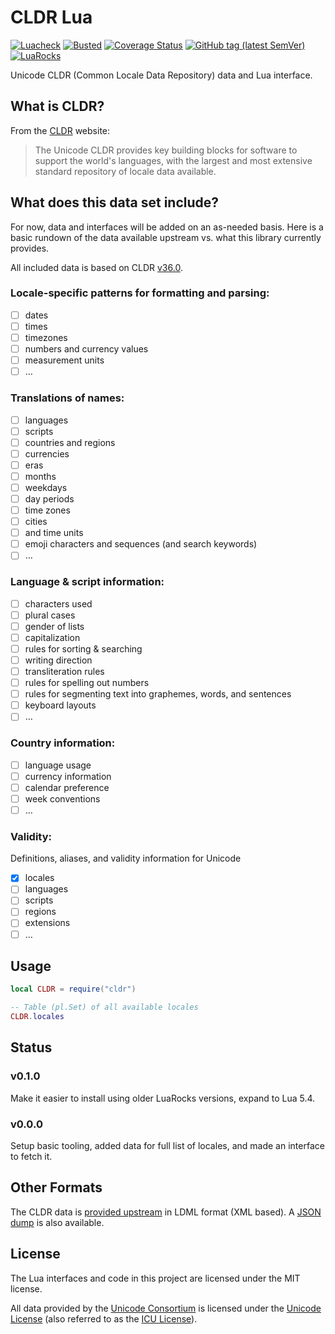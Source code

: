 # CLDR Lua

[![Luacheck](https://github.com/alerque/cldr-lua/workflows/Luacheck/badge.svg)](https://github.com/alerque/cldr-lua/actions)
[![Busted](https://github.com/alerque/cldr-lua/workflows/Busted/badge.svg)](https://github.com/alerque/cldr-lua/actions)
[![Coverage Status](https://coveralls.io/repos/github/alerque/cldr-lua/badge.svg?branch=master)](https://coveralls.io/github/alerque/cldr-lua?branch=master)
[![GitHub tag (latest SemVer)](https://img.shields.io/github/v/tag/alerque/cldr-lua)](https://github.com/alerque/cldr-lua/releases)
[![LuaRocks](https://img.shields.io/luarocks/v/alerque/cldr)](https://luarocks.org/modules/alerque/cldr)

Unicode CLDR (Common Locale Data Repository) data and Lua interface.

## What is CLDR?

From the [CLDR][cldr] website:

> The Unicode CLDR provides key building blocks for software to support the world's languages, with the largest and most extensive standard repository of locale data available.

## What does this data set include?

For now, data and interfaces will be added on an as-needed basis. Here is a basic rundown of the data available upstream vs. what this library currently provides.

All included data is based on CLDR [v36.0][v36].

### Locale-specific patterns for formatting and parsing:

* [ ] dates
* [ ] times
* [ ] timezones
* [ ] numbers and currency values
* [ ] measurement units
* [ ] …

### Translations of names:

* [ ] languages
* [ ] scripts
* [ ] countries and regions
* [ ] currencies
* [ ] eras
* [ ] months
* [ ] weekdays
* [ ] day periods
* [ ] time zones
* [ ] cities
* [ ] and time units
* [ ] emoji characters and sequences (and search keywords)
* [ ] …

### Language & script information:

* [ ] characters used
* [ ] plural cases
* [ ] gender of lists
* [ ] capitalization
* [ ] rules for sorting & searching
* [ ] writing direction
* [ ] transliteration rules
* [ ] rules for spelling out numbers
* [ ] rules for segmenting text into graphemes, words, and sentences
* [ ] keyboard layouts
* [ ] …

### Country information:

* [ ] language usage
* [ ] currency information
* [ ] calendar preference
* [ ] week conventions
* [ ] …

### Validity:

Definitions, aliases, and validity information for Unicode

* [x] locales
* [ ] languages
* [ ] scripts
* [ ] regions
* [ ] extensions
* [ ] …

## Usage

```lua
local CLDR = require("cldr")

-- Table (pl.Set) of all available locales
CLDR.locales
```

## Status

### v0.1.0

Make it easier to install using older LuaRocks versions, expand to Lua 5.4.

### v0.0.0

Setup basic tooling, added data for full list of locales, and made an interface to fetch it.

## Other Formats

The CLDR data is [provided upstream][cldr-gh] in LDML format (XML based). A [JSON dump][cldr-json] is also available.

## License

The Lua interfaces and code in this project are licensed under the MIT license.

All data provided by the [Unicode Consortium][uc] is licensed under the [Unicode License][ul] (also referred to as the [ICU License][icul]).

 [cldr-gh]: https://github.com/unicode-org/cldr
 [cldr-json]: https://github.com/unicode-cldr/cldr-json
 [cldr]: http://cldr.unicode.org
 [icul]: https://github.com/unicode-org/cldr/blob/master/ICU-LICENSE
 [uc]: https://unicode.org/main.html
 [ul]: https://www.unicode.org/copyright.html
 [v36]: http://cldr.unicode.org/index/downloads/cldr-36
